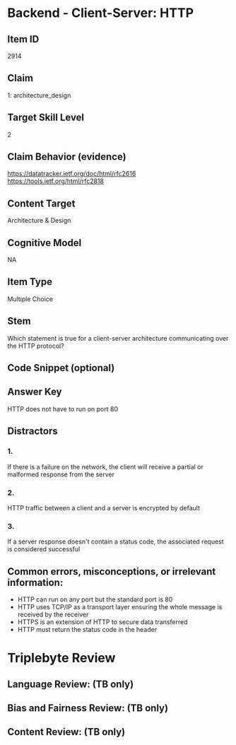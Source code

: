 # Backend - Client-Server: HTTP

## Item ID
2914

## Claim
1: architecture_design

## Target Skill Level
2

## Claim Behavior (evidence)
https://datatracker.ietf.org/doc/html/rfc2616
https://tools.ietf.org/html/rfc2818

## Content Target
Architecture & Design

## Cognitive Model
NA

## Item Type
Multiple Choice

## Stem
Which statement is true for a client-server architecture communicating over the HTTP protocol?

## Code Snippet (optional)

## Answer Key
HTTP does not have to run on port 80

## Distractors

### 1.
If there is a failure on the network, the client will receive a partial or malformed response from the server

### 2.
HTTP traffic between a client and a server is encrypted by default

### 3.
If a server response doesn't contain a status code, the associated request is considered successful

## Common errors, misconceptions, or irrelevant information:
- HTTP can run on any port but the standard port is 80
- HTTP uses TCP/IP as a transport layer ensuring the whole message is received by the receiver
- HTTPS is an extension of HTTP to secure data transferred
- HTTP must return the status code in the header

# Triplebyte Review

## Language Review: (TB only)

## Bias and Fairness Review: (TB only)

## Content Review: (TB only)
